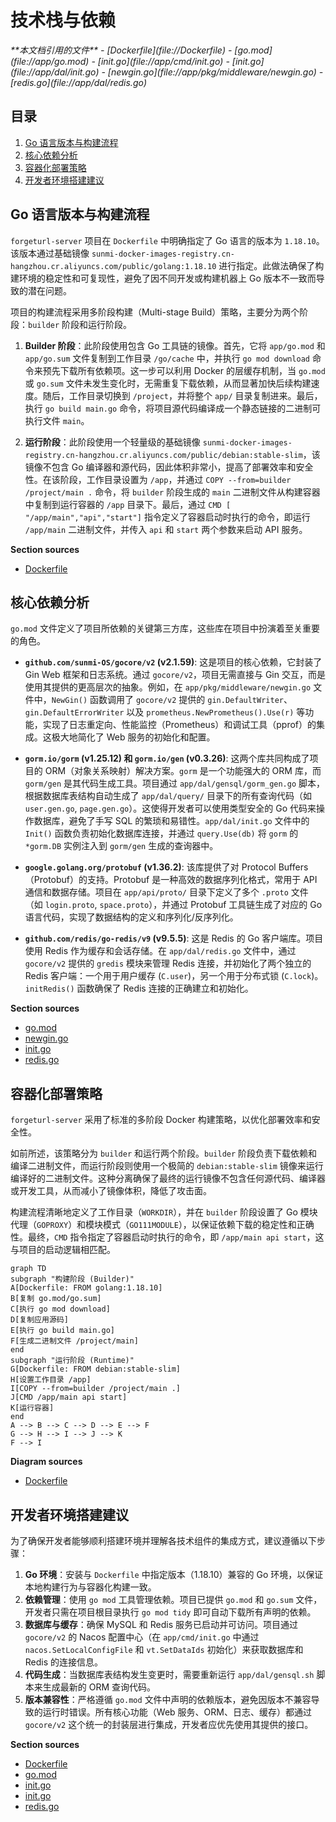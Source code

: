 # 技术栈与依赖

<cite>
**本文档引用的文件**   
- [Dockerfile](file://Dockerfile)
- [go.mod](file://app/go.mod)
- [init.go](file://app/cmd/init.go)
- [init.go](file://app/dal/init.go)
- [newgin.go](file://app/pkg/middleware/newgin.go)
- [redis.go](file://app/dal/redis.go)
</cite>

## 目录
1. [Go 语言版本与构建流程](#go-语言版本与构建流程)
2. [核心依赖分析](#核心依赖分析)
3. [容器化部署策略](#容器化部署策略)
4. [开发者环境搭建建议](#开发者环境搭建建议)

## Go 语言版本与构建流程

`forgeturl-server` 项目在 `Dockerfile` 中明确指定了 Go 语言的版本为 `1.18.10`。该版本通过基础镜像 `sunmi-docker-images-registry.cn-hangzhou.cr.aliyuncs.com/public/golang:1.18.10` 进行指定。此做法确保了构建环境的稳定性和可复现性，避免了因不同开发或构建机器上 Go 版本不一致而导致的潜在问题。

项目的构建流程采用多阶段构建（Multi-stage Build）策略，主要分为两个阶段：`builder` 阶段和运行阶段。

1.  **Builder 阶段**：此阶段使用包含 Go 工具链的镜像。首先，它将 `app/go.mod` 和 `app/go.sum` 文件复制到工作目录 `/go/cache` 中，并执行 `go mod download` 命令来预先下载所有依赖项。这一步可以利用 Docker 的层缓存机制，当 `go.mod` 或 `go.sum` 文件未发生变化时，无需重复下载依赖，从而显著加快后续构建速度。随后，工作目录切换到 `/project`，并将整个 `app/` 目录复制进来。最后，执行 `go build main.go` 命令，将项目源代码编译成一个静态链接的二进制可执行文件 `main`。

2.  **运行阶段**：此阶段使用一个轻量级的基础镜像 `sunmi-docker-images-registry.cn-hangzhou.cr.aliyuncs.com/public/debian:stable-slim`，该镜像不包含 Go 编译器和源代码，因此体积非常小，提高了部署效率和安全性。在该阶段，工作目录设置为 `/app`，并通过 `COPY --from=builder /project/main .` 命令，将 `builder` 阶段生成的 `main` 二进制文件从构建容器中复制到运行容器的 `/app` 目录下。最后，通过 `CMD [ "/app/main","api","start"]` 指令定义了容器启动时执行的命令，即运行 `/app/main` 二进制文件，并传入 `api` 和 `start` 两个参数来启动 API 服务。

**Section sources**
- [Dockerfile](file://Dockerfile#L1-L25)

## 核心依赖分析

`go.mod` 文件定义了项目所依赖的关键第三方库，这些库在项目中扮演着至关重要的角色。

- **`github.com/sunmi-OS/gocore/v2` (v2.1.59)**: 这是项目的核心依赖，它封装了 Gin Web 框架和日志系统。通过 `gocore/v2`，项目无需直接与 Gin 交互，而是使用其提供的更高层次的抽象。例如，在 `app/pkg/middleware/newgin.go` 文件中，`NewGin()` 函数调用了 `gocore/v2` 提供的 `gin.DefaultWriter`、`gin.DefaultErrorWriter` 以及 `prometheus.NewPrometheus().Use(r)` 等功能，实现了日志重定向、性能监控（Prometheus）和调试工具（pprof）的集成。这极大地简化了 Web 服务的初始化和配置。

- **`gorm.io/gorm` (v1.25.12) 和 `gorm.io/gen` (v0.3.26)**: 这两个库共同构成了项目的 ORM（对象关系映射）解决方案。`gorm` 是一个功能强大的 ORM 库，而 `gorm/gen` 是其代码生成工具。项目通过 `app/dal/gensql/gorm_gen.go` 脚本，根据数据库表结构自动生成了 `app/dal/query/` 目录下的所有查询代码（如 `user.gen.go`, `page.gen.go`）。这使得开发者可以使用类型安全的 Go 代码来操作数据库，避免了手写 SQL 的繁琐和易错性。`app/dal/init.go` 文件中的 `Init()` 函数负责初始化数据库连接，并通过 `query.Use(db)` 将 `gorm` 的 `*gorm.DB` 实例注入到 `gorm/gen` 生成的查询器中。

- **`google.golang.org/protobuf` (v1.36.2)**: 该库提供了对 Protocol Buffers（Protobuf）的支持。Protobuf 是一种高效的数据序列化格式，常用于 API 通信和数据存储。项目在 `app/api/proto/` 目录下定义了多个 `.proto` 文件（如 `login.proto`, `space.proto`），并通过 Protobuf 工具链生成了对应的 Go 语言代码，实现了数据结构的定义和序列化/反序列化。

- **`github.com/redis/go-redis/v9` (v9.5.5)**: 这是 Redis 的 Go 客户端库。项目使用 Redis 作为缓存和会话存储。在 `app/dal/redis.go` 文件中，通过 `gocore/v2` 提供的 `gredis` 模块来管理 Redis 连接，并初始化了两个独立的 Redis 客户端：一个用于用户缓存 (`C.user`)，另一个用于分布式锁 (`C.lock`)。`initRedis()` 函数确保了 Redis 连接的正确建立和初始化。

**Section sources**
- [go.mod](file://app/go.mod#L1-L145)
- [newgin.go](file://app/pkg/middleware/newgin.go#L1-L55)
- [init.go](file://app/dal/init.go#L1-L71)
- [redis.go](file://app/dal/redis.go#L1-L65)

## 容器化部署策略

`forgeturl-server` 采用了标准的多阶段 Docker 构建策略，以优化部署效率和安全性。

如前所述，该策略分为 `builder` 和运行两个阶段。`builder` 阶段负责下载依赖和编译二进制文件，而运行阶段则使用一个极简的 `debian:stable-slim` 镜像来运行编译好的二进制文件。这种分离确保了最终的运行镜像不包含任何源代码、编译器或开发工具，从而减小了镜像体积，降低了攻击面。

构建流程清晰地定义了工作目录（`WORKDIR`），并在 `builder` 阶段设置了 Go 模块代理（`GOPROXY`）和模块模式（`GO111MODULE`），以保证依赖下载的稳定性和正确性。最终，`CMD` 指令指定了容器启动时执行的命令，即 `/app/main api start`，这与项目的启动逻辑相匹配。

```mermaid
graph TD
subgraph "构建阶段 (Builder)"
A[Dockerfile: FROM golang:1.18.10]
B[复制 go.mod/go.sum]
C[执行 go mod download]
D[复制应用源码]
E[执行 go build main.go]
F[生成二进制文件 /project/main]
end
subgraph "运行阶段 (Runtime)"
G[Dockerfile: FROM debian:stable-slim]
H[设置工作目录 /app]
I[COPY --from=builder /project/main .]
J[CMD /app/main api start]
K[运行容器]
end
A --> B --> C --> D --> E --> F
G --> H --> I --> J --> K
F --> I
```

**Diagram sources**
- [Dockerfile](file://Dockerfile#L1-L25)

## 开发者环境搭建建议

为了确保开发者能够顺利搭建环境并理解各技术组件的集成方式，建议遵循以下步骤：

1.  **Go 环境**：安装与 `Dockerfile` 中指定版本（1.18.10）兼容的 Go 环境，以保证本地构建行为与容器化构建一致。
2.  **依赖管理**：使用 `go mod` 工具管理依赖。项目已提供 `go.mod` 和 `go.sum` 文件，开发者只需在项目根目录执行 `go mod tidy` 即可自动下载所有声明的依赖。
3.  **数据库与缓存**：确保 MySQL 和 Redis 服务已启动并可访问。项目通过 `gocore/v2` 的 Nacos 配置中心（在 `app/cmd/init.go` 中通过 `nacos.SetLocalConfigFile` 和 `vt.SetDataIds` 初始化）来获取数据库和 Redis 的连接信息。
4.  **代码生成**：当数据库表结构发生变更时，需要重新运行 `app/dal/gensql.sh` 脚本来生成最新的 ORM 查询代码。
5.  **版本兼容性**：严格遵循 `go.mod` 文件中声明的依赖版本，避免因版本不兼容导致的运行时错误。所有核心功能（Web 服务、ORM、日志、缓存）都通过 `gocore/v2` 这个统一的封装层进行集成，开发者应优先使用其提供的接口。

**Section sources**
- [Dockerfile](file://Dockerfile#L1-L25)
- [go.mod](file://app/go.mod#L1-L145)
- [init.go](file://app/cmd/init.go#L1-L53)
- [init.go](file://app/dal/init.go#L1-L71)
- [redis.go](file://app/dal/redis.go#L1-L65)